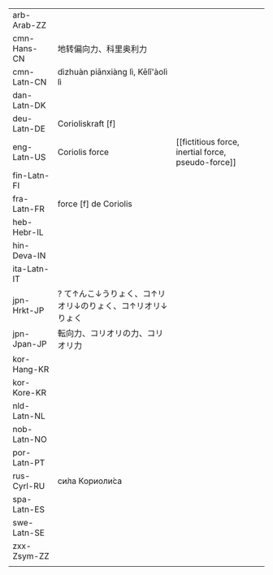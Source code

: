 | | | |
|-|-|-|
| arb-Arab-ZZ |  |  |
| cmn-Hans-CN | 地转偏向力、科里奥利力 |  |
| cmn-Latn-CN | dìzhuàn piānxiàng lì, Kēlǐ'àolì lì |  |
| dan-Latn-DK |  |  |
| deu-Latn-DE | Corioliskraft [f] |  |
| eng-Latn-US | Coriolis force | [[fictitious force, inertial force, pseudo-force]] |
| fin-Latn-FI |  |  |
| fra-Latn-FR | force [f] de Coriolis |  |
| heb-Hebr-IL |  |  |
| hin-Deva-IN |  |  |
| ita-Latn-IT |  |  |
| jpn-Hrkt-JP | ? て↑んこ↓うりょく、コ↑リオリ↓のりょく、コ↑リオリ↓りょく |  |
| jpn-Jpan-JP | 転向力、コリオリの力、コリオリ力 |  |
| kor-Hang-KR |  |  |
| kor-Kore-KR |  |  |
| nld-Latn-NL |  |  |
| nob-Latn-NO |  |  |
| por-Latn-PT |  |  |
| rus-Cyrl-RU | си́ла Кориоли́са |  |
| spa-Latn-ES |  |  |
| swe-Latn-SE |  |  |
| zxx-Zsym-ZZ |  |  |
|  |  |  |
